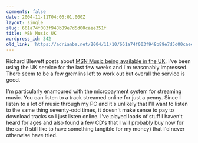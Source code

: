 ```yaml
---
comments: false
date: 2004-11-11T04:06:01.000Z
layout: single
slug: 661a74f003f948b89e7d5d00caee351f
title: MSN Music UK
wordpress_id: 342
old_link: 'https://adrianba.net/2004/11/10/661a74f003f948b89e7d5d00caee351f/'
---
```

Richard Blewett posts about
[
MSN Music being available in the UK](http://www.dotnetconsult.co.uk/weblog/permalink.aspx/fc437c3d-92e2-4ce0-a981-0f3886d1542c). I've been using the UK
service for the last few weeks and I'm reasonably impressed. There
seem to be a few gremlins left to work out but overall the service
is good.

I'm particularly enamoured with the micropayment system for
streaming music. You can listen to a track streamed online for just
a penny. Since I listen to a lot of music through my PC and it's
unlikely that I'll want to listen to the same thing seventy-odd
times, it doesn't make sense to pay to download tracks so I just
listen online. I've played loads of stuff I haven't heard for ages
and also found a few CD's that I will probably buy now for the car
(I still like to have something tangible for my money) that I'd
never otherwise have tried.
